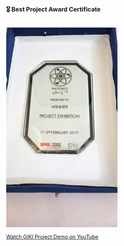 ### 🎖️ Best Project Award Certificate
</br>
<img src="https://raw.githubusercontent.com/nooh007/GIKI-Best-Project-award-and-ARAL-certificate-/main/GIKI%20award.jpg" width="300">
</br>



[Watch GIKI Project Demo on YouTube](https://www.youtube.com/watch?v=81balnV9D80)
